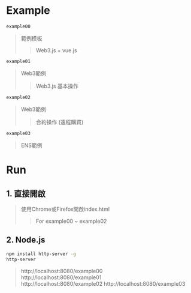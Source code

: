 # Example

`example00`
> 範例模板
>> Web3.js + vue.js

`example01`
> Web3範例
>> Web3.js 基本操作

`example02`
> Web3範例
>> 合約操作 (遠程購買)

`example03`
> ENS範例

# Run

## 1. 直接開啟

> 使用Chrome或Firefox開啟index.html
>> For example00 ~ example02

## 2. Node.js

```Bash
npm install http-server -g
http-server
```
> http://localhost:8080/example00  
> http://localhost:8080/example01  
> http://localhost:8080/example02
> http://localhost:8080/example03
